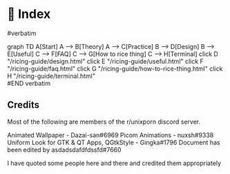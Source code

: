# 🍱 Index

#verbatim
<div class="block-center">
<div class="mermaid">
graph TD
    A[Start]
    A --> B[Theory]
    A --> C[Practice]
    B --> D[Design]
    B --> E[Useful]
    C --> F[FAQ]
    C --> G[How to rice thing]
    C --> H[Terminal]
    click D "/ricing-guide/design.html"
    click E "/ricing-guide/useful.html"
    click F "/ricing-guide/faq.html"
    click G "/ricing-guide/how-to-rice-thing.html"
    click H "/ricing-guide/terminal.html"
    </div>
    <script src="https://cdn.jsdelivr.net/npm/mermaid@8.14.0/dist/mermaid.min.js"></script>
</div>
#END verbatim

## Credits
Most of the following are members of the r/unixporn discord server.

Animated Wallpaper - Dazai-san#6969
Picom Animations - nuxsh#9338
Uniform Look for GTK & QT Apps, QGtkStyle - Gingka#1796 
Document has been edited by asdadsdafdfdssfd#7660

I have quoted some people here and there and credited them appropriately
